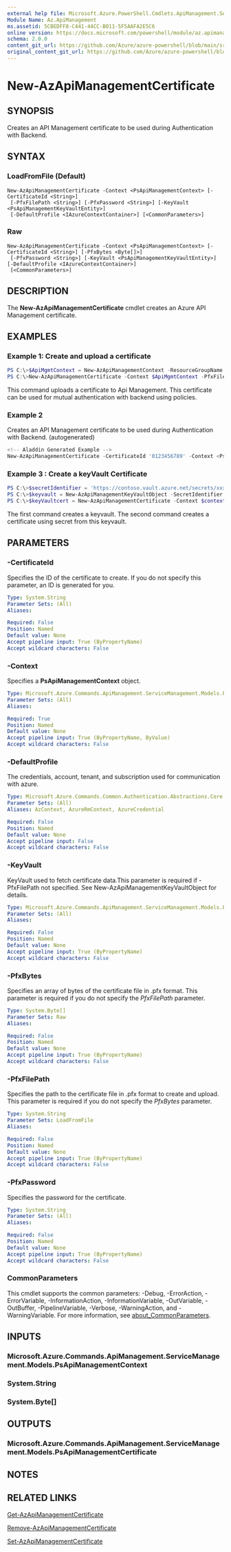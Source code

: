 ```yaml
---
external help file: Microsoft.Azure.PowerShell.Cmdlets.ApiManagement.ServiceManagement.dll-Help.xml
Module Name: Az.ApiManagement
ms.assetid: 5CBEDFF8-C441-44CC-B011-5F5AAFA2E5C6
online version: https://docs.microsoft.com/powershell/module/az.apimanagement/new-azapimanagementcertificate
schema: 2.0.0
content_git_url: https://github.com/Azure/azure-powershell/blob/main/src/ApiManagement/ApiManagement/help/New-AzApiManagementCertificate.md
original_content_git_url: https://github.com/Azure/azure-powershell/blob/main/src/ApiManagement/ApiManagement/help/New-AzApiManagementCertificate.md
---
```


# New-AzApiManagementCertificate

## SYNOPSIS
Creates an API Management certificate to be used during Authentication with Backend.

## SYNTAX

### LoadFromFile (Default)
```
New-AzApiManagementCertificate -Context <PsApiManagementContext> [-CertificateId <String>]
 [-PfxFilePath <String>] [-PfxPassword <String>] [-KeyVault <PsApiManagementKeyVaultEntity>]
 [-DefaultProfile <IAzureContextContainer>] [<CommonParameters>]
```

### Raw
```
New-AzApiManagementCertificate -Context <PsApiManagementContext> [-CertificateId <String>] [-PfxBytes <Byte[]>]
 [-PfxPassword <String>] [-KeyVault <PsApiManagementKeyVaultEntity>] [-DefaultProfile <IAzureContextContainer>]
 [<CommonParameters>]
```

## DESCRIPTION
The **New-AzApiManagementCertificate** cmdlet creates an Azure API Management certificate.

## EXAMPLES

### Example 1: Create and upload a certificate
```powershell
PS C:\>$ApiMgmtContext = New-AzApiManagementContext -ResourceGroupName "Api-Default-WestUS" -ServiceName "contoso"
PS C:\>New-AzApiManagementCertificate -Context $ApiMgmtContext -PfxFilePath "C:\contoso\certificates\apimanagement.pfx" -PfxPassword "1111"
```

This command uploads a certificate to Api Management. This certificate can be used for mutual authentication with backend using policies.

### Example 2

Creates an API Management certificate to be used during Authentication with Backend. (autogenerated)

```powershell
<!-- Aladdin Generated Example --> 
New-AzApiManagementCertificate -CertificateId '0123456789' -Context <PsApiManagementContext> -PfxFilePath 'C:\contoso\certificates\apimanagement.pfx' -PfxPassword '1111'
```

### Example 3 : Create a keyVault Certificate
```powershell
PS C:\>$secretIdentifier = 'https://contoso.vault.azure.net/secrets/xxxx'
PS C:\>$keyvault = New-AzApiManagementKeyVaultObject -SecretIdentifier $secretIdentifier 
PS C:\>$keyVaultcert = New-AzApiManagementCertificate -Context $context -CertificateId $kvcertId -KeyVault $keyvault
```

The first command creates a keyvault.
The second command creates a certificate using secret from this keyvault.

## PARAMETERS

### -CertificateId
Specifies the ID of the certificate to create.
If you do not specify this parameter, an ID is generated for you.

```yaml
Type: System.String
Parameter Sets: (All)
Aliases:

Required: False
Position: Named
Default value: None
Accept pipeline input: True (ByPropertyName)
Accept wildcard characters: False
```

### -Context
Specifies a **PsApiManagementContext** object.

```yaml
Type: Microsoft.Azure.Commands.ApiManagement.ServiceManagement.Models.PsApiManagementContext
Parameter Sets: (All)
Aliases:

Required: True
Position: Named
Default value: None
Accept pipeline input: True (ByPropertyName, ByValue)
Accept wildcard characters: False
```

### -DefaultProfile
The credentials, account, tenant, and subscription used for communication with azure.

```yaml
Type: Microsoft.Azure.Commands.Common.Authentication.Abstractions.Core.IAzureContextContainer
Parameter Sets: (All)
Aliases: AzContext, AzureRmContext, AzureCredential

Required: False
Position: Named
Default value: None
Accept pipeline input: False
Accept wildcard characters: False
```

### -KeyVault
KeyVault used to fetch certificate data.This parameter is required if -PfxFilePath not specified.
See New-AzApiManagementKeyVaultObject for details.

```yaml
Type: Microsoft.Azure.Commands.ApiManagement.ServiceManagement.Models.PsApiManagementKeyVaultEntity
Parameter Sets: (All)
Aliases:

Required: False
Position: Named
Default value: None
Accept pipeline input: True (ByPropertyName)
Accept wildcard characters: False
```

### -PfxBytes
Specifies an array of bytes of the certificate file in .pfx format.
This parameter is required if you do not specify the *PfxFilePath* parameter.

```yaml
Type: System.Byte[]
Parameter Sets: Raw
Aliases:

Required: False
Position: Named
Default value: None
Accept pipeline input: True (ByPropertyName)
Accept wildcard characters: False
```

### -PfxFilePath
Specifies the path to the certificate file in .pfx format to create and upload.
This parameter is required if you do not specify the *PfxBytes* parameter.

```yaml
Type: System.String
Parameter Sets: LoadFromFile
Aliases:

Required: False
Position: Named
Default value: None
Accept pipeline input: True (ByPropertyName)
Accept wildcard characters: False
```

### -PfxPassword
Specifies the password for the certificate.

```yaml
Type: System.String
Parameter Sets: (All)
Aliases:

Required: False
Position: Named
Default value: None
Accept pipeline input: True (ByPropertyName)
Accept wildcard characters: False
```

### CommonParameters
This cmdlet supports the common parameters: -Debug, -ErrorAction, -ErrorVariable, -InformationAction, -InformationVariable, -OutVariable, -OutBuffer, -PipelineVariable, -Verbose, -WarningAction, and -WarningVariable. For more information, see [about_CommonParameters](http://go.microsoft.com/fwlink/?LinkID=113216).

## INPUTS

### Microsoft.Azure.Commands.ApiManagement.ServiceManagement.Models.PsApiManagementContext

### System.String

### System.Byte[]

## OUTPUTS

### Microsoft.Azure.Commands.ApiManagement.ServiceManagement.Models.PsApiManagementCertificate

## NOTES

## RELATED LINKS

[Get-AzApiManagementCertificate](./Get-AzApiManagementCertificate.md)

[Remove-AzApiManagementCertificate](./Remove-AzApiManagementCertificate.md)

[Set-AzApiManagementCertificate](./Set-AzApiManagementCertificate.md)


